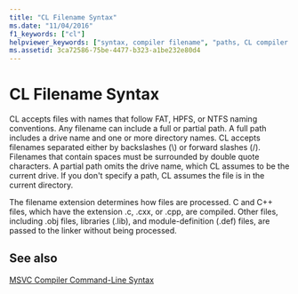 ```yaml
---
title: "CL Filename Syntax"
ms.date: "11/04/2016"
f1_keywords: ["cl"]
helpviewer_keywords: ["syntax, compiler filename", "paths, CL compiler filename syntax", "cl.exe compiler, filename syntax", "extensions, specifying to compiler", "file names [C++], CL compiler", "file names [C++]"]
ms.assetid: 3ca72586-75be-4477-b323-a1be232e80d4
---
```

# CL Filename Syntax

CL accepts files with names that follow FAT, HPFS, or NTFS naming conventions. Any filename can include a full or partial path. A full path includes a drive name and one or more directory names. CL accepts filenames separated either by backslashes (\\) or forward slashes (/). Filenames that contain spaces must be surrounded by double quote characters. A partial path omits the drive name, which CL assumes to be the current drive. If you don't specify a path, CL assumes the file is in the current directory.

The filename extension determines how files are processed. C and C++ files, which have the extension .c, .cxx, or .cpp, are compiled. Other files, including .obj files, libraries (.lib), and module-definition (.def) files, are passed to the linker without being processed.

## See also

[MSVC Compiler Command-Line Syntax](compiler-command-line-syntax.md)
